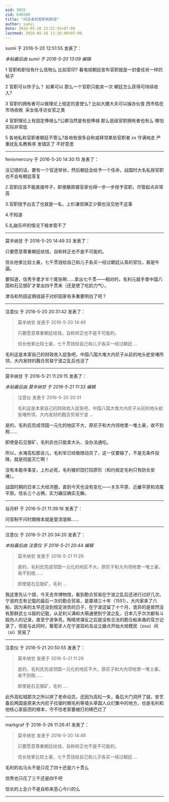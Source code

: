```yaml
---
aid: 9025
zid: 646500
title: "问日本的官职和职役"
author: sumii
date: 2016-05-20 12:51:55+07:00
lastmod: 2016-05-26 11:26:00+07:00
---
```


sumii 于 2016-5-20 12:51:55 发表了：

_本帖最后由 sumii 于 2016-5-20 13:09 编辑_

1 官职和职役有什么信物么 比如官印? 看电视朝廷宣布官职就是一封委任状一样的帖子

2 官职可以传子么？ 如果可以 那么一个官职只能卖一次 朝廷怎么获得可持续收入?

3 官职的拥有者可以做理论上规定的差使么? 比如大膳大夫可以操办伙食 西市佑在市场收税&nbsp;&nbsp;采女佑寻访女官之类

4 官职理论上有固定俸禄么?公卿当然是有些俸禄 那么低级官职拥有者也有么 哪怕实际非常低

5 各地私称官职者朝廷不管么?各地有很多自称或拜领某些官职者 xx 守满地走 严重扰乱名教秩序 发错区了 不好意思

---

fenixmercury 于 2016-5-20 14:30:15 发表了：

没记错的话，要有一个官途举状，然后朝廷会给予一个任命，战国时大名私授官职也不会有朝廷答复

2.官职应该不能直接传子，即便藤原摄官家也得一步一步授予官职，尽管起点非常高

3.官职授予出去了也就是一名，上杉谦信弹正少弼也没见他干这事

4.不知道

5.礼崩乐坏的情况下根本管不了

---

莫辛纳甘 于 2016-5-20 14:49:33 发表了：

只要愿意尊重朝廷给钱，自称转正也不是不可能的。

信长他爹比较土豪，七千贯钱给自己和儿子各买一经过朝廷认真的官位，甚是牛逼。

要知道，信秀手里才半个尾张啊……拿出七千贯——相对的，毛利元就手里中国八国和石见银矿才拿出四千贯来（还是使了吃奶力气）。

津岛和热田这俩钱袋子对织田家有多重要明白了吧？

---

注意仪 于 2016-5-20 20:31:42 发表了：

> 莫辛纳甘 发表于 2016-5-20 14:49
>
> 只要愿意尊重朝廷给钱，自称转正也不是不可能的。
>
> 信长他爹比较土豪，七千贯钱给自己和儿子各买一经过朝廷 ...

毛利这是本家自己的财政收入捉急吧，中国八国大堆大内尼子从前的地头蛇安堵所领，大内发财的戡合贸易宁波之乱后也没了

---

莫辛纳甘 于 2016-5-21 11:29:15 发表了：

_本帖最后由 莫辛纳甘 于 2016-5-21 11:33 编辑_

> 注意仪 发表于 2016-5-20 20:31
>
> 毛利这是本家自己的财政收入捉急吧，中国八国大堆大内尼子从前的地头蛇安堵所领，大内发财的戡合贸易宁波 ...

是的，毛利氏完成领国一元化的地区不大，原尼子和大内领地里一堆土豪，收不到税……

即使是石见银矿，毛利氏也只能拿大头，没办法通吃。

所以，水淹高松那会儿，毛利军已经极限动员了，这一仗要输了，不是无条件投降，就是彻底灭亡啊！

没有本能寺事变，上杉必死，毛利被织田打回原形（和约规定毛利只有防长安堵）。

战国时期的日本三大经济圈，直到今天也没有变化——关东平原、近畿平原和浓尾平原。信长三个占俩，实力碾压确实无解。

---

谷月轩 于 2016-5-21 11:39:16 发表了：

问官制不问时期根本就是耍流氓嘛……

---

注意仪 于 2016-5-21 20:34:20 发表了：

_本帖最后由 注意仪 于 2016-5-21 20:44 编辑_

> 莫辛纳甘 发表于 2016-5-21 11:29
>
> 是的，毛利氏完成领国一元化的地区不大，原尼子和大内领地里一堆土豪，收不到税……
>
> 即使是石见银矿，毛利 ...

我这里先认个错，今天去市博物馆，看到勘合贸易在宁波之乱后还进行过好几次。宁波府志有记载的最后一次的勘合贸易，是嘉靖三十年（1551），大内家来了六船，因为来的太早还没到规定进贡的日子，在宁波逗留了十个月，诡异的是居然没有那群武士斗殴的记载，从足利义满和大萌通使到宁波之乱，日本几乎次次都有斗殴伤人的记录，直至宁波争贡。陶晴贤谋反之后就没有合法的勘合船来甬的官方记录了，但是与此同时，葡萄牙人在宁波双屿岛设立据点开始大规模民（zou）间（si）贸易了

---

注意仪 于 2016-5-21 20:50:55 发表了：

> 莫辛纳甘 发表于 2016-5-21 11:29
>
> 是的，毛利氏完成领国一元化的地区不大，原尼子和大内领地里一堆土豪，收不到税……
>
> 即使是石见银矿，毛利 ...

此外高松城那次之所以拼了老命动员，还因为高松一失，备后大门洞开了就，安艺备后两国是原来大内尼子拉锯时期毛利等墙头草国人众们集中的地方，也是毛利和他核心家臣团的根本，守不住老家要被打的稀巴烂了

---

markgraf 于 2016-5-26 11:26:41 发表了：

> 莫辛纳甘 发表于 2016-5-20 14:49
>
> 只要愿意尊重朝廷给钱，自称转正也不是不可能的。
>
> 信长他爹比较土豪，七千贯钱给自己和儿子各买一经过朝廷 ...

毛利的右马头不是只花了四十还是六十贯么

信秀也只花了三千还是四千吧

信长的上总介不是自称来恶心今川的么

---
